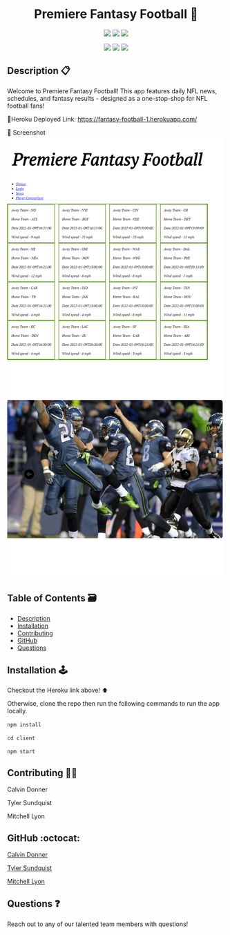 <h1 align='center'> Premiere Fantasy Football 🏈</h1>
  
<p align='center'>
  <img src='https://img.shields.io/github/languages/top/calvinjdonner/fantasy-football-app' />
  <img src='https://img.shields.io/github/repo-size/calvinjdonner/fantasy-football-app' />
  <img src='https://img.shields.io/github/last-commit/calvinjdonner/fantasy-football-app' />
</p>

<p align='center'>
    <img src='https://img.shields.io/badge/-html.js-teal' />
    <img src='https://img.shields.io/badge/-css-yellow' />
    <img src='https://img.shields.io/badge/-react-blue' />
</p>
     
  ## Description 📋
   Welcome to Premiere Fantasy Football! This app features daily NFL news, schedules, and fantasy results - designed as a one-stop-shop for NFL football fans!
   
   🔗Heroku Deployed Link: https://fantasy-football-1.herokuapp.com/

   📸 Screenshot
   ![fantasy_screenShot](fantasyAppScreenShot.png)

  ## Table of Contents 🗃️
  - [Description](#description)
  - [Installation](#installation)
  - [Contributing](#contributing)
  - [GitHub](#github)
  - [Questions](#questions)

  ## Installation 🕹️
  Checkout the Heroku link above! ⬆️

  Otherwise, clone the repo then run the following commands to run the app locally. 

  `npm install`

  `cd client`

  `npm start`

  ## Contributing 👨‍💻
  Calvin Donner

  Tyler Sundquist

  Mitchell Lyon

  ## GitHub :octocat:
  [Calvin Donner](https://github.com/calvinjdonner)

  [Tyler Sundquist]()

  [Mitchell Lyon]()

  ## Questions ❓
  Reach out to any of our talented team members with questions! 
  <br />
 